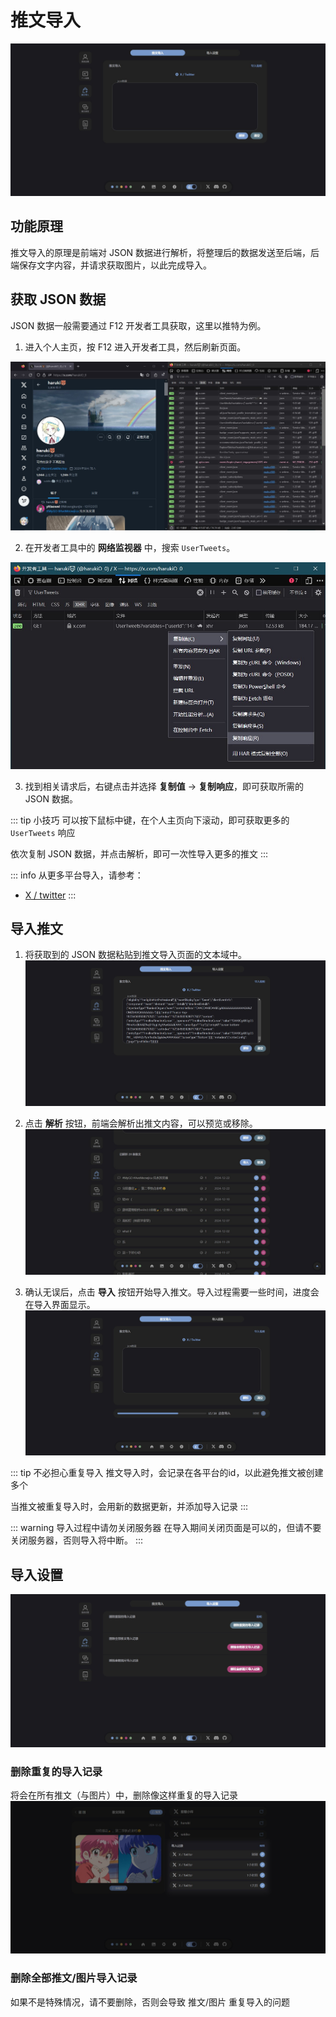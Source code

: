 # 推文导入
![](./assets/2024-12-30_161640.jpg)

## 功能原理
推文导入的原理是前端对 JSON 数据进行解析，将整理后的数据发送至后端，后端保存文字内容，并请求获取图片，以此完成导入。

## 获取 JSON 数据
JSON 数据一般需要通过 F12 开发者工具获取，这里以推特为例。

1. 进入个人主页，按 F12 进入开发者工具，然后刷新页面。

![](./assets/2024-12-30_162236.jpg)

2. 在开发者工具中的 **网络监视器** 中，搜索 `UserTweets`。

![](./assets/2024-12-30_162607.jpg)

3. 找到相关请求后，右键点击并选择 **复制值** -> **复制响应**，即可获取所需的 JSON 数据。

::: tip 小技巧
可以按下鼠标中键，在个人主页向下滚动，即可获取更多的 `UserTweets` 响应

依次复制 JSON 数据，并点击解析，即可一次性导入更多的推文
:::

::: info 从更多平台导入，请参考：
- [X / twitter](./import/x-twitter.md)
:::

## 导入推文
1. 将获取到的 JSON 数据粘贴到推文导入页面的文本域中。
![](./assets/2024-12-30_163434.jpg)

2. 点击 **解析** 按钮，前端会解析出推文内容，可以预览或移除。
![](./assets/2024-12-30_163532.jpg)

3. 确认无误后，点击 **导入** 按钮开始导入推文。导入过程需要一些时间，进度会在导入界面显示。
![](./assets/2024-12-30_163726.jpg)

::: tip 不必担心重复导入
推文导入时，会记录在各平台的id，以此避免推文被创建多个

当推文被重复导入时，会用新的数据更新，并添加导入记录
:::


::: warning 导入过程中请勿关闭服务器
在导入期间关闭页面是可以的，但请不要关闭服务器，否则导入将中断。
:::


## 导入设置
![](./assets/2024-12-30_171951.jpg)

### 删除重复的导入记录
将会在所有推文（与图片）中，删除像这样重复的导入记录
![](./assets/2024-12-30_172502.jpg)

### 删除全部推文/图片导入记录
如果不是特殊情况，请不要删除，否则会导致 推文/图片 重复导入的问题

